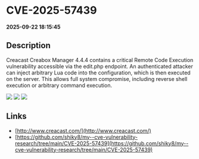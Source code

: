 # CVE-2025-57439

**2025-09-22 18:15:45**

## Description
Creacast Creabox Manager 4.4.4 contains a critical Remote Code Execution vulnerability accessible via the edit.php endpoint. An authenticated attacker can inject arbitrary Lua code into the configuration, which is then executed on the server. This allows full system compromise, including reverse shell execution or arbitrary command execution.

![](https://img.shields.io/static/v1?label=Score&message=8.8&color=red)
![](https://img.shields.io/static/v1?label=Severity&message=HIGH&color=red)
![](https://img.shields.io/static/v1?label=CWE&message=RCE&color=green)

## Links
- [http://www.creacast.com/](http://www.creacast.com/)
- [https://github.com/shiky8/my--cve-vulnerability-research/tree/main/CVE-2025-57439](https://github.com/shiky8/my--cve-vulnerability-research/tree/main/CVE-2025-57439)
